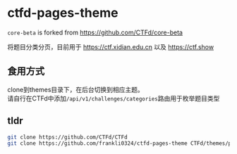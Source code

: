 # ctfd-pages-theme

`core-beta` is forked from https://github.com/CTFd/core-beta

将题目分类分页，目前用于 https://ctf.xidian.edu.cn 以及 https://ctf.show

## 食用方式

clone到themes目录下，在后台切换到相应主题。  
请自行在CTFd中添加`/api/v1/challenges/categories`路由用于枚举题目类型

## tldr

```sh
git clone https://github.com/CTFd/CTFd
git clone https://github.com/frankli0324/ctfd-pages-theme CTFd/themes/pages
```
